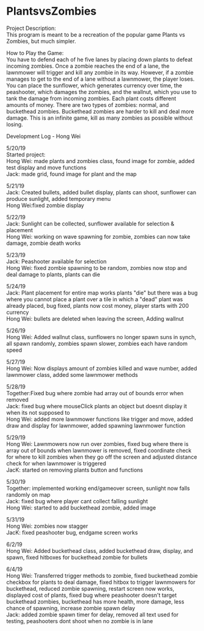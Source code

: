 # PlantsvsZombies

Project Description:  
This program is meant to be a recreation of the popular game Plants vs Zombies, but much simpler.

How to Play the Game:  
You have to defend each of he five lanes by placing down plants to defeat incoming zombies. Once a zombie reaches the end of a lane, the lawnmower will trigger and kill any zombie in its way. However, if a zombie manages to get to the end of a lane without a lawnmower, the player loses. You can place the sunflower, which generates currency over time, the peashooter, which damages the zombies, and the wallnut, which you use to tank the damage from incoming zombies. Each plant costs different amounts of money. There are two types of zombies: normal, and buckethead zombies. Buckethead zombies are harder to kill and deal more damage. This is an infinite game, kill as many zombies as possible without losing.   

Development Log - Hong Wei  

5/20/19   
Started project:  
Hong Wei: made plants and zombies class, found image for zombie, added test display and move functions   
Jack: made grid, found image for plant and the map   

5/21/19  
Jack: Created bullets, added bullet display, plants can shoot, sunflower can produce sunlight, added temporary menu    
Hong Wei:fixed zombie display      

5/22/19  
Jack: Sunlight can be collected, sunflower available for selection & placement    
Hong Wei: working on wave spawning for zombie, zombies can now take damage, zombie death works   

5/23/19    
Jack: Peashooter available for selection   
Hong Wei: fixed zombie spawning to be random, zombies now stop and deal damage to plants, plants can die    

5/24/19  
Jack: Plant placement for entire map works plants "die" but there was a bug where you cannot place a plant over a tile in which a "dead" plant was already placed, bug fixed, plants now cost money, player starts with 200 currency   
Hong Wei: bullets are deleted when leaving the screen, Adding wallnut    

5/26/19   
Hong Wei: Added wallnut class, sunflowers no longer spawn suns in synch, all spawn randomly, zombies spawn slower, zombies each have random speed     

5/27/19  
Hong Wei: Now displays amount of zombies killed and wave number, added lawnmower class, added some lawnmower methods     

5/28/19   
Together:Fixed bug where zombie had array out of bounds error when removed  
Jack: fixed bug where mouseClick plants an object but doesnt display it when its not supposed to  
Hong Wei: added more lawnmower functions like trigger and move, added draw and display for lawnmower, added spawning lawnmower function    

5/29/19  
Hong Wei: Lawnmowers now run over zombies, fixed bug where there is array out of bounds when lawnmower is removed, fixed coordinate check for where to kill zombies when they go off the screen and adjusted distance check for when lawnmower is triggered  
JacK: started on removing plants button and functions    

5/30/19     
Together: implemented working end/gameover screen, sunlight now falls randomly on map   
Jack: fixed bug where player cant collect falling sunlight  
Hong Wei: started to add buckethead zombie, added image    

5/31/19    
Hong Wei: zombies now stagger  
JacK: fixed peashooter bug, endgame screen works 

6/2/19    
Hong Wei: Added buckethead class, added buckethead draw, display, and spawn, fixed hitboxes for buckethead zombie for bullets  

6/4/19   
Hong Wei: Transferred trigger methods to zombie, fixed buckethead zombie checkbox for plants to deal damage, fixed hitbox to trigger lawnmowers for buckethead, reduced zombie spawning, restart screen now works, displayed cost of plants, fixed bug where peashooter doesn't target buckethead zombies, buckethead has more health, more damage, less chance of spawning, increase zombie spawn delay    
Jack: added zombie spawn timer for delay, removed all text used for testing, peashooters dont shoot when no zombie is in lane    






